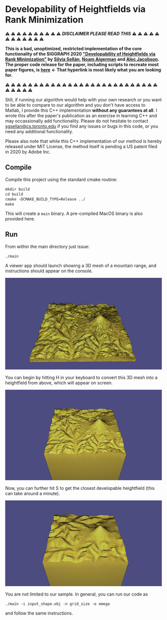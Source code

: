 # Developability of Heightfields via Rank Minimization

:warning: :warning: :warning: :warning: :warning: :warning: :warning: :warning: :warning: :warning:  ***DISCLAIMER PLEASE READ THIS*** :warning: :warning: :warning: :warning: :warning: :warning: :warning: :warning: :warning: :warning: :warning: :warning:

**This is a bad, unoptimized, restricted implementation of the core functionality of the SIGGRAPH 2020 ["Developability of Heightfields via Rank Minimization"](http://dgp.toronto.edu/~sgsellan/pdf/compressed-developables.pdf) by [Silvia Sellán](http://dgp.toronto.edu/~sgsellan/), [Noam Aigerman](https://noamaig.github.io/) and [Alec Jacobson](http://www.cs.toronto.edu/~jacobson/).** **The proper code release for the paper, including scripts to recreate most paper figures, is [here](https://github.com/sgsellan/developability-of-heightfields)** **<- That hyperlink is most likely what you are looking for.**

:warning: :warning: :warning: :warning: :warning: :warning: :warning: :warning: :warning: :warning: :warning: :warning: :warning: :warning: :warning: :warning: :warning: :warning: :warning: :warning: :warning: :warning: :warning: :warning: :warning: :warning: :warning: :warning: :warning: :warning: :warning: :warning:

Still, if running our algorithm would help with your own research or you want to be able to compare to our algorithm and you don't have access to Matlab, I provide this C++ implementation **without any guarantees at all**. I wrote this after the paper's publication as an exercise in learning C++ and may occassionally add functionality. Please do not hesitate to contact [sgsellan@cs.toronto.edu](mailto:sgsellan@cs.toronto.edu) if you find any issues or bugs in this code, or you need any additional functionality.


Please also note that while this C++ implementation of our method is hereby released under MIT License, the method itself is pending a US patent filed in 2020 by Adobe Inc.

## Compile

Compile this project using the standard cmake routine:

    mkdir build
    cd build
    cmake -DCMAKE_BUILD_TYPE=Release ../ 
    make

This will create a `main` binary. A pre-compiled MacOS binary is also provided here.

## Run

From within the main directory just issue:

    ./main

A viewer app should launch showing a 3D mesh of a mountain range, and instructions should appear on the console.

![](img/range.png)

You can begin by hitting H in your keyboard to convert this 3D mesh into a heightfield from above, which will appear on screen.

![](img/range-h.png)

Now, you can further hit S to get the closest developable heightfield (this can take around a minute). 

![](img/range-d.png)

You are not limited to our sample. In general, you can run our code as

    ./main -i input_shape.obj -n grid_size -o omega

and follow the same instructions.



